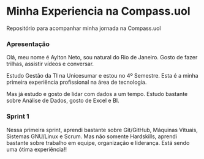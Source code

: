 # Minha Experiencia na Compass.uol
Repositório para acompanhar minha jornada na Compass.uol

### Apresentação
Olá, meu nome é Aylton Neto, sou natural do Rio de Janeiro.
Gosto de fazer trilhas, assistir vídeos e conversar.

Estudo Gestão da TI na Unicesumar e estou no 4º Semestre.
Esta é a minha primeira experiência profissional na área de tecnologia. 

Mas já estudo e gosto de lidar com dados a um tempo. 
Estudo bastante sobre Análise de Dados, gosto de Excel e BI. 

### Sprint 1
Nessa primeira sprint, aprendi bastante sobre Git/GitHub, Máquinas Vituais, Sistemas GNU/Linux e Scrum.
Mas não somente Hardskills, aprendi bastante sobre trabalho em equipe, organização e liderança. 
Está sendo uma ótima experiência!!
